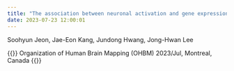 ```yaml
---
title: "The association between neuronal activation and gene expression in ADHD explains impulsive behavior"
date: 2023-07-23 12:00:01
---
```


Soohyun Jeon, Jae-Eon Kang, Jundong Hwang, Jong-Hwan Lee

{{<format bright-green>}}
Organization of Human Brain Mapping (OHBM) 2023/Jul, Montreal, Canada
{{</format>}}
